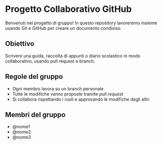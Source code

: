 # Progetto Collaborativo GitHub

Benvenuti nel progetto di gruppo!
In questo repository lavoreremo insieme usando Git e GitHub per creare un documento condiviso.

## Obiettivo
Scrivere una guida, raccolta di appunti o diario scolastico in modo collaborativo, usando pull request e branch.

## Regole del gruppo
- Ogni membro lavora su un branch personale
- Tutte le modifiche vanno proposte tramite *pull request*
- Si collabora rispettando i ruoli e approvando le modifiche degli altri

## Membri del gruppo
- @nome1
- @nome2
- @nome3
